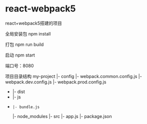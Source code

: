 # react-webpack5
react+webpack5搭建的项目

全局安装包
npm install

打包
npm run build

启动
npm start

端口号：8080


项目目录结构
  my-project
  |- config
    |- webpack.common.config.js
    |- webpack.dev.config.js
    |- webpack.prod.config.js
+ |- dist
+   |- js
+     |- bundle.js
  |- node_modules
  |- src
    |- app.js
  |- package.json

